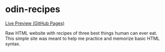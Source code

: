 # odin-recipes

[Live Preview (GitHub Pages)](https://alegrit.github.io/odin-recipes/index.html)

Raw HTML website with recipes of three best things human can ever eat.\
This simple site was meant to help me practice and memorize basic HTML syntax.
